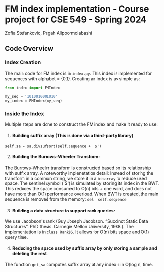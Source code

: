 # FM index implementation - Course project for CSE 549 - Spring 2024

Zofia Stefankovic, Pegah Alipoormolabashi

## Code Overview

### Index Creation
The main code for FM index is in `index.py`. This index is implemented for sequences with alphabet = {0,1}.
Creating an index is as simple as:
``` python
from index import FMIndex 

my_seq = '1010010001010'
my_index = FMIndex(my_seq)
```
### Inside the Index
Multiple steps are done to construct the FM index and make it ready to use: 

 1. #### Building suffix array (This is done via a third-party library)
`self.sa = sa.divsufsort(self.sequence + '$')`

 2. #### Building the Burrows–Wheeler Transform:
 The Burrows-Wheeler transform is constructed based on its relationship with suffix array. 
 A noteworthy implenetation detail: Instead of storing the transform in a common string, we store it in a `bitarray` to reduce used space. The sentinel symbol ('$') is simulated by storing its index in the BWT. This reduces the space consumed to O(n) bits + one word, and does not have more than O(1) performance overload.
When BWT is created, the main sequence is removed from the memory: 
`del  self.sequence`

3. #### Building a data structure to support rank queries:
We use Jacobson's rank (Guy Joseph Jacobson. “Succinct Static Data Structures”. PhD thesis. Carnegie Mellon University, 1988.).
The implementation is in `class RankDS`. It allows for O(n) bits space and O(1) query time. 

4. #### Reducing the space used by suffix array by only storing a sample and deleting the rest. 
The function `get_sa` computes suffix array at any index `i` in O(log n) time.

